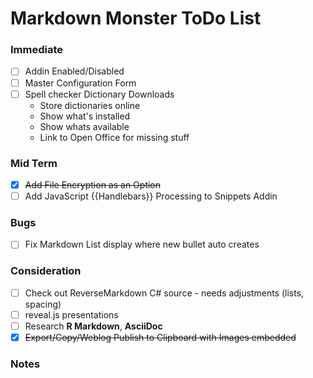 ﻿# Markdown Monster ToDo List

### Immediate
* [ ] Addin Enabled/Disabled
* [ ] Master Configuration Form
* [ ] Spell checker Dictionary Downloads
    * Store dictionaries online
    * Show what's installed
    * Show whats available
    * Link to Open Office for missing stuff

### Mid Term
* [x] ~~Add File Encryption as an Option~~
* [ ] Add JavaScript {{Handlebars}} Processing to Snippets Addin

### Bugs
* [ ] Fix Markdown List display where new bullet auto creates

### Consideration
* [ ] Check out ReverseMarkdown C# source - needs adjustments (lists, spacing)
* [ ] reveal.js presentations
* [ ] Research **R Markdown**, **AsciiDoc**
* [x] ~~Export/Copy/Weblog Publish to Clipboard with Images embedded~~

### Notes